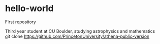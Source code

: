 # hello-world
First repository

Third year student at CU Boulder, studying astrophysics and mathematics
git clone https://github.com/PrincetonUniversity/athena-public-version
